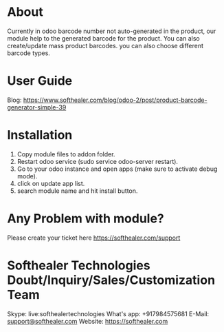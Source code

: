 About
============
Currently in odoo barcode number not auto-generated in the product, our module help to the generated barcode for the product. You can also create/update mass product barcodes. you can also choose different barcode types.

User Guide
============
Blog: https://www.softhealer.com/blog/odoo-2/post/product-barcode-generator-simple-39


Installation
============
1) Copy module files to addon folder.
2) Restart odoo service (sudo service odoo-server restart).
3) Go to your odoo instance and open apps (make sure to activate debug mode).
4) click on update app list.
5) search module name and hit install button.

Any Problem with module?
=====================================
Please create your ticket here https://softhealer.com/support

Softhealer Technologies Doubt/Inquiry/Sales/Customization Team
=====================================
Skype: live:softhealertechnologies
What's app: +917984575681
E-Mail: support@softhealer.com
Website: https://softhealer.com
